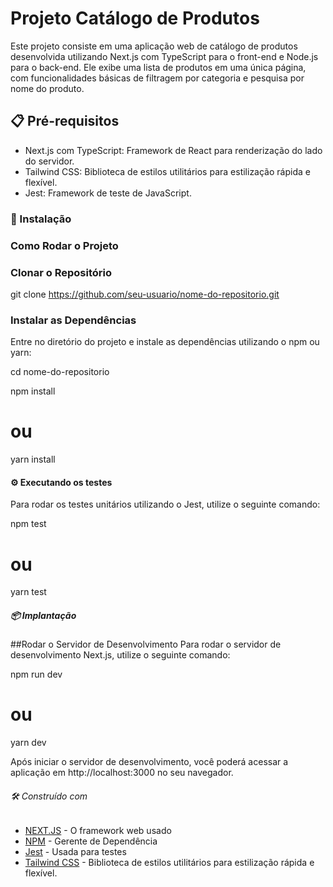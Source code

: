 # Projeto Catálogo de Produtos

Este projeto consiste em uma aplicação web de catálogo de produtos desenvolvida utilizando Next.js com TypeScript para o front-end e Node.js para o back-end. Ele exibe uma lista de produtos em uma única página, com funcionalidades básicas de filtragem por categoria e pesquisa por nome do produto.

## 📋 Pré-requisitos

 - Next.js com TypeScript: Framework de React para renderização do lado do servidor.
 - Tailwind CSS: Biblioteca de estilos utilitários para estilização rápida e flexível.
 - Jest: Framework de teste de JavaScript.

### 🔧 Instalação

### Como Rodar o Projeto

### Clonar o Repositório

git clone https://github.com/seu-usuario/nome-do-repositorio.git

### Instalar as Dependências

Entre no diretório do projeto e instale as dependências utilizando o npm ou yarn:

cd nome-do-repositorio

npm install
# ou
yarn install

#### ⚙️ Executando os testes

Para rodar os testes unitários utilizando o Jest, utilize o seguinte comando:

npm test
# ou
yarn test

##### 📦 Implantação

##Rodar o Servidor de Desenvolvimento
Para rodar o servidor de desenvolvimento Next.js, utilize o seguinte comando:

npm run dev
# ou
yarn dev

Após iniciar o servidor de desenvolvimento, você poderá acessar a aplicação em http://localhost:3000 no seu navegador.

###### 🛠️ Construído com

* [NEXT.JS](https://nextjs.org/) - O framework web usado
* [NPM](https://www.npmjs.com/) - Gerente de Dependência
* [Jest](https://jestjs.io/pt-BR/) - Usada para testes
* [Tailwind CSS](https://v1.tailwindcss.com/) - Biblioteca de estilos utilitários para estilização rápida e flexível.
